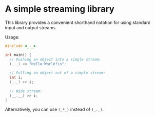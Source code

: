 # A simple streaming library

This library provides a convenient shorthand notation for using standard input and output streams.

Usage:

```c++
#include <_._>

int main() {
  // Pushing an object into a simple stream:
  (_._) << "Hello World!\n";
  
  // Pulling an object out of a simple stream:
  int i;
  (_._) >> i;
  
  // Wide stream:
  (__.__) >> i;
}
```

Alternatively, you can use `(_*_)` instead of `(_._)`.
